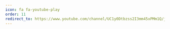 ```yaml
---
icon: fa fa-youtube-play
order: 11
redirect_to: https://www.youtube.com/channel/UC1y0Dtbzss2I3mm45xPMm1Q/join
---
```

